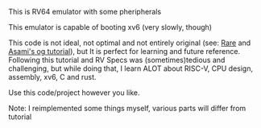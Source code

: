 This is RV64 emulator with some pheripherals

This emulator is capable of booting xv6 (very slowly, though)

This code is not ideal, not optimal and not entirely original (see: [Rare](https://github.com/siriusdemon/Rare) and [Asami's og tutorial](https://book.rvemu.app/)), but It is perfect for learning and future reference. Following this tutorial and RV Specs was (sometimes)tedious and challenging, but while doing that, I learn ALOT about RISC-V, CPU design, assembly, xv6, C and rust.

Use this code/project however you like.

Note: I reimplemented some things myself, various parts will differ from tutorial
